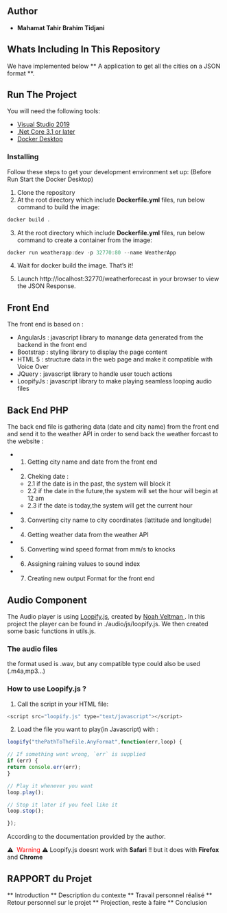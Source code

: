 ## Author
* **Mahamat Tahir Brahim Tidjani**

## Whats Including In This Repository
We have implemented below ** A application to get all the cities on a JSON format **.

## Run The Project
You will need the following tools:

* [Visual Studio 2019](https://visualstudio.microsoft.com/downloads/)
* [.Net Core 3.1 or later](https://dotnet.microsoft.com/download/dotnet-core/3.1)
* [Docker Desktop](https://www.docker.com/products/docker-desktop)

### Installing
Follow these steps to get your development environment set up: (Before Run Start the Docker Desktop)
1. Clone the repository
2. At the root directory which include **Dockerfile.yml** files, run below command to build the image:
```csharp
docker build .
```
3. At the root directory which include **Dockerfile.yml** files, run below command to create a container from the image:
```csharp
docker run weatherapp:dev -p 32770:80 --name WeatherApp
```
4. Wait for docker build the image. That’s it!

5. Launch  http://localhost:32770/weatherforecast in your browser to view the JSON Response.


## Front End
The front end is based on :
- AngularJs : javascript library to manange data generated from the backend in the front end
- Bootstrap : styling library to display the page content 
- HTML 5 :  structure data in the web page and make it compatible with Voice Over
- JQuery : javascript library to handle user touch actions
- LoopifyJs : javascript library to make playing seamless looping audio files

## Back End PHP
The back end file is gathering data (date and city name) from the front end and send it to the weather API in order to send back the weather forcast to the website :
* 1. Getting city name and date from the front end
* 2. Cheking date :
  * 2.1 if the date is in the past, the system will block it
  * 2.2 if the date in the future,the system will set the hour will begin at 12 am
  * 2.3 if the date is today,the system will get the current hour
* 3. Converting city name to city coordinates (lattitude and longitude)
* 4. Getting weather data from the weather API
* 5. Converting wind speed format from mm/s to knocks
* 6. Assigning raining values to sound index
* 7. Creating new output Format for the front end 

## Audio Component
The Audio player is using [Loopify.js](https://github.com/veltman/loopify), created by [Noah Veltman ](https://github.com/veltman).
In this project the player can be found in ./audio/js/loopify.js.
We then created some basic functions in utils.js.
### The audio files
the format used is .wav, but any compatible type could also be used (.m4a,mp3...)
### How to use Loopify.js ?
1. Call the script in your HTML file:
```javascript 1.8
<script src="loopify.js" type="text/javascript"></script>
```
2. Load the file you want to play(in Javascript) with :
```javascript 1.8
loopify("thePathToTheFile.AnyFormat",function(err,loop) {

// If something went wrong, `err` is supplied
if (err) {
return console.err(err);
}

// Play it whenever you want
loop.play();

// Stop it later if you feel like it
loop.stop();

});
```
According to the documentation provided by the author.

⚠️ ️<span style="color:red"> Warning </span> ⚠️
Loopify.js doesnt work with **Safari** !!
but it does with **Firefox** and **Chrome**


## RAPPORT du Projet
** Introduction 
** Description du contexte 
** Travail personnel réalisé 
** Retour personnel sur le projet 
** Projection, reste à faire 
** Conclusion